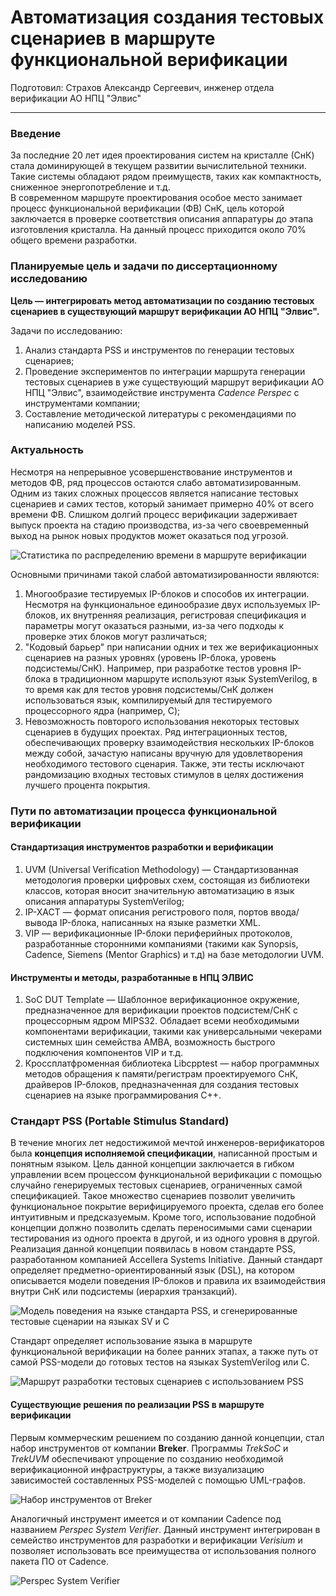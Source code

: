 # Автоматизация создания тестовых сценариев в маршруте функциональной верификации

Подготовил: Страхов Александр Сергеевич, инженер отдела верификации АО НПЦ "Элвис"  

---

### Введение

За последние 20 лет идея проектирования систем на кристалле (СнК) стала доминирующей в текущем развитии вычислительной техники. Такие системы обладают рядом преимуществ, таких как компактность, сниженное энергопотребление и т.д.  
В современном маршруте проектирования особое место занимает процесс функциональной верификации (ФВ) СнК, цель которой заключается в проверке соответствия описания аппаратуры до этапа изготовления кристалла. На данный процесс приходится около 70% общего времени разработки.

### Планируемые цель и задачи по диссертационному исследованию

**Цель — интегрировать метод автоматизации по созданию тестовых сценариев в существующий маршрут верификации АО НПЦ "Элвис".**  

Задачи по исследованию:  

1. Анализ стандарта PSS и инструментов по генерации тестовых сценариев;  
2. Проведение экспериментов по интеграции маршрута генерации тестовых сценариев в уже существующий маршрут верификации АО НПЦ "Элвис", взаимодействие инструмента *Cadence Perspec* с инструментами компании;  
3. Составление методической литературы с рекомендациями по написанию моделей PSS. 

### Актуальность  

Несмотря на непрерывное усовершенствование инструментов и методов ФВ, ряд процессов остаются слабо автоматизированным. Одним из таких сложных процессов является написание тестовых сценариев и самих тестов, который занимает примерно 40% от всего времени ФВ. Слишком долгий процесс верификации задерживает выпуск проекта на стадию производства, из-за чего своевременный выход на рынок новых продуктов может оказаться под угрозой.  

![Статистика по распределению времени в маршруте верификации](pics/pic3.jpeg)

Основными причинами такой слабой автоматизированности являются:

1. Многообразие тестируемых IP-блоков и способов их интеграции. Несмотря на функциональное единообразие двух используемых IP-блоков, их внутренняя реализация, регистровая спецификация и параметры могут оказаться разными, из-за чего подходы к проверке этих блоков могут различаться;  
2. "Кодовый барьер" при написании одних и тех же верификационных сценариев на разных уровнях (уровень IP-блока, уровень подсистемы/СнК). Например, при разработке тестов уровня IP-блока в традиционном маршруте используют язык SystemVerilog, в то время как для тестов уровня подсистемы/СнК должен использоваться язык, компилируемый для тестируемого процессорного ядра (например, C);  
3. Невозможность повторого использования некоторых тестовых сценариев в будущих проектах. Ряд интеграционных тестов, обеспечивающих проверку взаимодействия нескольких IP-блоков между собой, зачастую написаны вручную для удовлетворения необходимого тестового сценария. Также, эти тесты исключают рандомизацию входных тестовых стимулов в целях достижения лучшего процента покрытия.  

### Пути по автоматизации процесса функциональной верификации  

#### Стандартизация инструментов разработки и верификации

1. UVM (Universal Verification Methodology) — Стандартизованная методология проверки цифровых схем, состоящая из библиотеки классов, которая вносит значительную автоматизацию в язык описания аппаратуры SystemVerilog;  
2. IP-XACT — формат описания регистрового поля, портов ввода/вывода IP-блока, написанных на языке разметки XML.
3. VIP — верификационные IP-блоки периферийных протоколов, разработанные сторонними компаниями (такими как Synopsis, Cadence, Siemens (Mentor Graphics) и т.д) на базе методологии UVM.  

#### Инструменты и методы, разработанные в НПЦ ЭЛВИС  

1. SoC DUT Template — Шаблонное верификационное окружение, предназначенное для верификации проектов подсистем/СнК с процессорным ядром MIPS32. Обладает всеми необходимыми компонентами верификации, такими как универсальными чекерами системных шин семейства AMBA, возможность быстрого подключения компонентов VIP и т.д.
2. Кроссплатфроменная библиотека Libcpptest — набор программных методов обращения к памяти/регистрам проектируемого СнК, драйверов IP-блоков, предназначенная для создания тестовых сценариев на языке программирования C++. 

### Стандарт PSS (Portable Stimulus Standard)  

В течение многих лет недостижимой мечтой инженеров-верификаторов была **концепция исполняемой спецификации**, написанной простым и понятным языком. Цель данной концепции заключается в гибком управлении всем процессом функциональной верификации с помощью случайно генерируемых тестовых сценариев, ограниченных самой спецификацией. Такое множество сценариев позволит увеличить функциональное покрытие верифицируемого проекта, сделав его более интуитивным и предсказуемым. Кроме того, использование подобной концепции должно позволить сделать переносимыми сами сценарии тестирования из одного проекта в другой, и из одного уровня в другой.  
Реализация данной концепции появилась в новом стандарте PSS, разработанном компанией Accellera Systems Initiative. Данный стандарт определяет предметно-ориентированный язык (DSL), на котором описывается модели поведения IP-блоков и правила их взаимодействия внутри СнК или подсистемы (иерархия транзакций).

![Модель поведения на языке стандарта PSS, и сгенерированные тестовые сценарии на языках SV и C](pics/pic6.jpeg)

Стандарт определяет использование языка в маршруте функциональной верификации на более ранних этапах, а также путь от самой PSS-модели до готовых тестов на языках SystemVerilog или C.

![Маршрут разработки тестовых сценариев с использованием PSS](pics/pic7.jpeg)

#### Существующие решения по реализации PSS в маршруте верификации

Первым коммерческим решением по созданию данной концепции, стал набор инструментов от компании **Breker**. Программы *TrekSoC* и *TrekUVM* обеспечивают упрощение по созданию необходимой верификационной инфраструктуры, а также визуализацию зависимостей составленных PSS-моделей с помощью UML-графов.

![Набор инструментов от Breker](pics/pic8.jpeg)

Аналогичный инструмент имеется и от компании Cadence под названием *Perspec System Verifier*. Данный инструмент интегрирован в семейство инструментов для разработки и верификации *Verisium* и позволяет использовать все преимущества от использования полного пакета ПО от Cadence.  

![Perspec System Verifier](pics/pic9.jpg)

